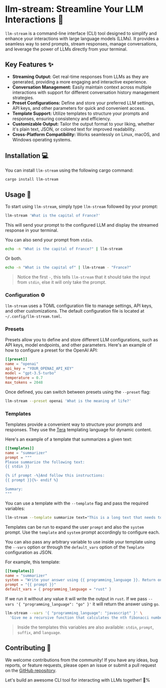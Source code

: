 # llm-stream: Streamline Your LLM Interactions 🚀

`llm-stream` is a command-line interface (CLI) tool designed to simplify and enhance your interactions with large language models (LLMs).
It provides a seamless way to send prompts, stream responses, manage conversations, and leverage the power of LLMs directly from your terminal.

## Key Features ✨

- **Streaming Output:** Get real-time responses from LLMs as they are generated, providing a more engaging and interactive experience.
- **Conversation Management:** Easily maintain context across multiple interactions with support for different conversation history management strategies.
- **Preset Configurations:** Define and store your preferred LLM settings, API keys, and other parameters for quick and convenient access.
- **Template Support:** Utilize templates to structure your prompts and responses, ensuring consistency and efficiency.
- **Customizable Output:** Tailor the output format to your liking, whether it's plain text, JSON, or colored text for improved readability.
- **Cross-Platform Compatibility:** Works seamlessly on Linux, macOS, and Windows operating systems.

## Installation 💻

You can install `llm-stream` using the following cargo command:

```bash
cargo install llm-stream
```

## Usage 🚀

To start using `llm-stream`, simply type `llm-stream` followed by your prompt:

```bash
llm-stream 'What is the capital of France?'
```

This will send your prompt to the configured LLM and display the streamed response in your terminal.

You can also send your prompt from `stdin`.

```bash
echo -n "What is the capital of France?" | llm-stream
```

Or both.

```bash
echo -n "What is the capital of" | llm-stream - "France?"
```

> Notice the first `-`, this tells `llm-stream` that it should take the input from `stdin`, else it will only take the prompt.

### Configuration ⚙️

`llm-stream` uses a TOML configuration file to manage settings, API keys, and other customizations. The default configuration file is located at `~/.config/llm-stream.toml`.

### Presets

Presets allow you to define and store different LLM configurations, such as API keys, model endpoints, and other parameters. Here's an example of how to configure a preset for the OpenAI API:

```toml
[[preset]]
name = "openai"
api_key = "YOUR_OPENAI_API_KEY"
model = "gpt-3.5-turbo"
temperature = 0.7
max_tokens = 2048
```

Once defined, you can switch between presets using the `--preset` flag:

```bash
llm-stream --preset openai 'What is the meaning of life?'
```

### Templates

Templates provide a convenient way to structure your prompts and responses. They use the [Tera](https://keats.github.io/tera/docs/) templating language for dynamic content.

Here's an example of a template that summarizes a given text:

```toml
[[templates]]
name = "summarizer"
prompt = """
Please summarize the following text:
{{ stdin }}

{% if prompt -%}And follow this instructions:
{{ prompt }}{%- endif %}

Summary:
"""
```

You can use a template with the `--template` flag and pass the required variables:

```bash
llm-stream --template summarize text="This is a long text that needs to be summarized."
```

Templates can be run to expand the user `prompt` and also the `system` prompt. Use the `template` and `system` prompt accordingly to configure each.

You can also pass any arbitrary variable to use inside your template using the `--vars` option or through the `default_vars` option of the `Template` configuration as JSON.

For example, this template:

```toml
[[templates]]
name = "summarizer"
system = "Write your answer using {{ programming_language }}. Return only code, without any additional comments."
prompt = "{{ prompt }}"
default_vars = { programming_language = "rust" }
```

If we run it without any value it will write the output in `rust`. If we pass `--vars '{ "programming_language": "go" }'` it will return the answer using `go`.

```bash
llm-stream --vars '{ "programming_language": "javascript" }' \
  'Give me a recursive function that calculates the nth fibonacci number using dynamic programming and mnemoization'
```

> Inside the templates this variables are also available: `stdin`, `prompt`, `suffix`, and `language`.

## Contributing 🤝

We welcome contributions from the community! If you have any ideas, bug reports, or feature requests, please open an issue or submit a pull request on the [GitHub repository](https://github.com/cloudbridgeuy/llm-stream).

Let's build an awesome CLI tool for interacting with LLMs together! 🎉%
